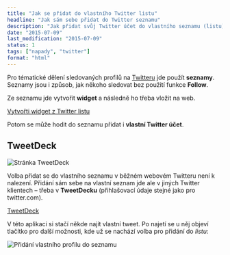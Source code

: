 ```yaml
---
title: "Jak se přidat do vlastního Twitter listu"
headline: "Jak sám sebe přidat do Twitter seznamu"
description: "Jak přidat svůj Twitter účet do vlastního seznamu (listu)."
date: "2015-07-09"
last_modification: "2015-07-09"
status: 1
tags: ["napady", "twitter"]
format: "html"
---
```


<p>Pro tématické dělení sledovaných profilů na <a href="/twitter">Twitteru</a> jde použít <b>seznamy</b>. Seznamy jsou i způsob, jak někoho sledovat bez použití funkce <b>Follow</b>.</p>

<p>Ze seznamu jde vytvořit <b>widget</b> a následně ho třeba vložit na web.</p>

<p><a class="button" href="https://twitter.com/settings/widgets/new/list">Vytvořti widget z Twitter listu</a></p>


<p>Potom se může hodit do seznamu přidat i <b>vlastní Twitter účet</b>.</p>


<h2 id="tweetdeck">TweetDeck</h2>

<p><img src="/files/twitter-list-pridat/tweetdeck.png" alt="Stránka TweetDeck" class="border"></p>



















<p>Volba přidat se do vlastního seznamu v běžném webovém Twitteru není k nalezení. Přidání sám sebe na vlastní seznam jde ale v jiných Twitter klientech – třeba v <b>TweetDecku</b> (přihlašovací údaje stejné jako pro twitter.com).</p>

<p><a href="https://tweetdeck.twitter.com" class="button">TweetDeck</a></p>



<p>V této aplikaci si stačí někde najít vlastní tweet. Po najetí se u něj objeví tlačítko pro další možnosti, kde už se nachází volba pro přidání do <i>listu</i>:</p>

<p><img src="/files/twitter-list-pridat/add-list.png" alt="Přidání vlastního profilu do seznamu" class="border"></p>